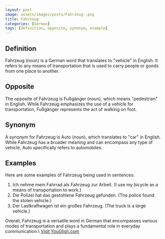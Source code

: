 ```yaml
---
layout: post
image: assets/images/posts/Fahrzeug-.png
title: Fahrzeug 
categories: [German]
tags: [definition, opposite, synonym, example]
---
```



## Definition

Fahrzeug (noun) is a German word that translates to "vehicle" in English. It refers to any means of transportation that is used to carry people or goods from one place to another.

## Opposite

The opposite of Fahrzeug is Fußgänger (noun), which means "pedestrian" in English. While Fahrzeug emphasizes the use of a vehicle for transportation, Fußgänger represents the act of walking on foot.

## Synonym

A synonym for Fahrzeug is Auto (noun), which translates to "car" in English. While Fahrzeug has a broader meaning and can encompass any type of vehicle, Auto specifically refers to automobiles.

## Examples

Here are some examples of Fahrzeug being used in sentences:

1. Ich nehme mein Fahrrad als Fahrzeug zur Arbeit. (I use my bicycle as a means of transportation to work.)
2. Die Polizei hat das gestohlene Fahrzeug gefunden. (The police found the stolen vehicle.)
3. Der Lastkraftwagen ist ein großes Fahrzeug. (The truck is a large vehicle.)

Overall, Fahrzeug is a versatile word in German that encompasses various modes of transportation and plays a fundamental role in everyday communication.\ <a id="yg-widget-0" class="youglish-widget" data-query="Fahrzeug " data-lang="german" data-components="8412" data-auto-start="0" data-bkg-color="theme_light" data-title="How%20to%20pronounce%20Fahrzeug %20in%20German"  rel="nofollow" href="https://youglish.com">Visit YouGlish.com</a><script async src="https://youglish.com/public/emb/widget.js" charset="utf-8"></script>